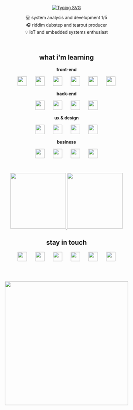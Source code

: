 <p align="center">
  <a href="https://github.com/brdneo">
    <img src="https://readme-typing-svg.demolab.com?font=Segoe+UI&weight=900&size=25&duration=2000&pause=1000&color=000000&center=true&random=false&width=500&lines=hi%2C+i'm+brendo+;i'm+a+front-end+dev+and+designer;i+make+music+and+i+have+6+cats;i+like+crows%2C+robots+and+football" alt="Typing SVG" />
  </a>
</p>

<p align="center">
  💻 system analysis and development 1/5<br>
  🎧 riddim dubstep and tearout producer<br>
  💡 IoT and embedded systems enthusiast
</p>

<br>

<h2 align=center>what i'm learning</h2>

<p align="center"><strong>front-end</strong></p>

<p align=center>
  <img src="https://cdn.jsdelivr.net/gh/devicons/devicon/icons/html5/html5-plain.svg" width="30" height="30"/>
  &nbsp;&nbsp;&nbsp;&nbsp;&nbsp;
  <img src="https://cdn.jsdelivr.net/gh/devicons/devicon/icons/css3/css3-plain.svg" width="30" height="30"/>
  &nbsp;&nbsp;&nbsp;&nbsp;&nbsp;
  <img src="https://cdn.jsdelivr.net/gh/devicons/devicon/icons/javascript/javascript-plain.svg" width="30" height="30"/>
  &nbsp;&nbsp;&nbsp;&nbsp;&nbsp;
  <img src="https://cdn.jsdelivr.net/gh/devicons/devicon/icons/typescript/typescript-plain.svg" width="30" height="30"/>
  &nbsp;&nbsp;&nbsp;&nbsp;&nbsp;
  <img src="https://cdn.jsdelivr.net/gh/devicons/devicon/icons/react/react-original.svg" width="30" height="30"/>
  &nbsp;&nbsp;&nbsp;&nbsp;&nbsp;
  <img src="https://cdn.jsdelivr.net/gh/devicons/devicon/icons/nextjs/nextjs-line.svg" width="30" height="30"/>
</p>

<p align="center"><strong>back-end</strong></p>

<p align=center>
  <img src="https://cdn.jsdelivr.net/gh/devicons/devicon/icons/python/python-original.svg" width="30" height="30"/>
  &nbsp;&nbsp;&nbsp;&nbsp;&nbsp;
  <img src="https://cdn.jsdelivr.net/gh/devicons/devicon/icons/nodejs/nodejs-original.svg" width="30" height="30"/>
  &nbsp;&nbsp;&nbsp;&nbsp;&nbsp;
  <img src="https://cdn.jsdelivr.net/gh/devicons/devicon/icons/express/express-original.svg" width="30" height="30"/>
  &nbsp;&nbsp;&nbsp;&nbsp;&nbsp;
  <img src="https://cdn.jsdelivr.net/gh/devicons/devicon/icons/mongodb/mongodb-original.svg" width="30" height="30"/>
</p>

<p align="center"><strong>ux & design</strong></p>

<p align=center>
  <img src="https://cdn.jsdelivr.net/gh/devicons/devicon/icons/figma/figma-original.svg" width="30" height="30"/>
  &nbsp;&nbsp;&nbsp;&nbsp;&nbsp;
  <img src="https://cdn.jsdelivr.net/gh/devicons/devicon/icons/xd/xd-plain.svg" width="30" height="30"/>
  &nbsp;&nbsp;&nbsp;&nbsp;&nbsp;
  <img src="https://cdn.jsdelivr.net/gh/devicons/devicon/icons/sketch/sketch-original.svg" width="30" height="30"/>
  &nbsp;&nbsp;&nbsp;&nbsp;&nbsp;
  <img src="https://cdn.jsdelivr.net/gh/devicons/devicon/icons/canva/canva-original.svg" width="30" height="30"/>
</p>


<p align="center"><strong>business</strong></p>

<p align=center>
  <img src="https://cdn.jsdelivr.net/gh/devicons/devicon/icons/minitab/minitab-plain.svg" width="30" height="30"/>
  &nbsp;&nbsp;&nbsp;&nbsp;&nbsp;
  <img src="https://www.cdnlogo.com/logos/s/76/scrum.svg" width="30" height="30"/>
  &nbsp;&nbsp;&nbsp;&nbsp;&nbsp;
  <img src="https://www.svgrepo.com/show/373589/excel.svg" width="30" height="30"/>
  &nbsp;&nbsp;&nbsp;&nbsp;&nbsp;
  <img src="https://github.com/microsoft/PowerBI-Icons/blob/main/SVG/Power-BI.svg" width="30" height="30"/>
</p>

<br/>

<p align="center">
  <a href="https://github.com/brdneo">
    <img loading="lazy" height="180em" src="https://github-readme-stats.vercel.app/api/top-langs/?username=brdneo&layout=compact&langs_count=7&theme=dracula"/>
    <img loading="lazy" height="180em" src="https://github-readme-stats.vercel.app/api?username=brdneo&show_icons=true&theme=dracula&include_all_commits=true&count_private=true"/>
  </a>
</p>

<h2 align=center>stay in touch</h2>

<p align="center">
  <a href="https://www.x.com/brdneo" target="_blank"><img loading="lazy" src="https://raw.githubusercontent.com/gauravghongde/social-icons/master/SVG/Color/Twitter.svg" width="30" height="30" target="_blank"></a>
  &nbsp;&nbsp;&nbsp;&nbsp;&nbsp;
  <a href="https://linkedin.com/in/brdneo" target="_blank"><img loading="lazy" src="https://raw.githubusercontent.com/gauravghongde/social-icons/master/SVG/Color/LinkedIN.svg" width="30" height="30" target="_blank"></a>
  &nbsp;&nbsp;&nbsp;&nbsp;&nbsp;
  <a href="https://youtube.com/@brdneo" target="_blank"><img loading="lazy" src="https://raw.githubusercontent.com/gauravghongde/social-icons/master/SVG/Color/Youtube.svg" width="30" height="30" target="_blank"></a>
  &nbsp;&nbsp;&nbsp;&nbsp;&nbsp;
  <a href="https://instagram.com/brdneo"><img loading="lazy" src="https://raw.githubusercontent.com/gauravghongde/social-icons/master/SVG/Color/Instagram.svg" width="30" height="30" target="_blank"></a>
  &nbsp;&nbsp;&nbsp;&nbsp;&nbsp;
  <a href="mailto:brendobittencourt0@gmail.com" target="_blank"><img loading="lazy" src="https://github.com/gauravghongde/social-icons/raw/master/SVG/Color/Gmail.svg" width="30" height="30" target="_blank"></a>
  &nbsp;&nbsp;&nbsp;&nbsp;&nbsp;
  <a href="https://open.spotify.com/user/zm391kg8wp3eo2x8ak09xkwrd" target="_blank"><img loading="lazy" src="https://github.com/gauravghongde/social-icons/raw/master/SVG/Color/Spotify.svg" width="30" height="30" target="_blank"></a>
</p>

<br><br>

<p align="center">
  <img width="400" src="https://media1.tenor.com/m/GoP1vft7w_oAAAAC/crow-bow.gif">
</p>
